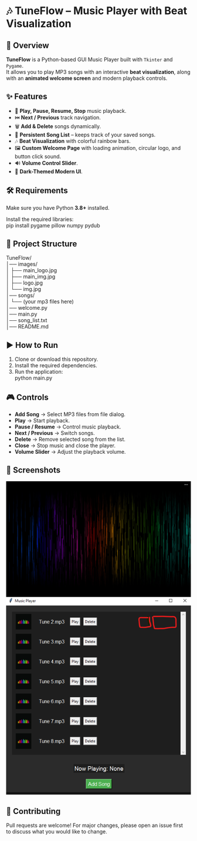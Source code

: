 # 🎶 TuneFlow – Music Player with Beat Visualization  

## 📌 Overview  
**TuneFlow** is a Python-based GUI Music Player built with `Tkinter` and `Pygame`.  
It allows you to play MP3 songs with an interactive **beat visualization**, along with an **animated welcome screen** and modern playback controls.  

## ✨ Features  
- 🎼 **Play, Pause, Resume, Stop** music playback.  
- ⏮️ **Next / Previous** track navigation.  
- 🗑️ **Add & Delete** songs dynamically.  
- 📂 **Persistent Song List** – keeps track of your saved songs.  
- 🎶 **Beat Visualization** with colorful rainbow bars.  
- 🖼️ **Custom Welcome Page** with loading animation, circular logo, and button click sound.  
- 🔊 **Volume Control Slider**.  
- 🎨 **Dark-Themed Modern UI**.  

## 🛠️ Requirements  
Make sure you have Python **3.8+** installed.  

Install the required libraries:  
pip install pygame pillow numpy pydub

## 📂 Project Structure  
TuneFlow/  
│── images/   
│ ├── main_logo.jpg  
│ ├── main_img.jpg  
│ ├── logo.jpg  
│ └── img.jpg  
│── songs/  
│ └── (your mp3 files here)  
│── welcome.py  
│── main.py  
│── song_list.txt  
│── README.md

## ▶️ How to Run  
1. Clone or download this repository.  
2. Install the required dependencies.  
3. Run the application:  
python main.py

## 🎮 Controls  
- **Add Song** → Select MP3 files from file dialog.  
- **Play** → Start playback.  
- **Pause / Resume** → Control music playback.  
- **Next / Previous** → Switch songs.  
- **Delete** → Remove selected song from the list.  
- **Close** → Stop music and close the player.  
- **Volume Slider** → Adjust the playback volume.  

## 📸 Screenshots
![Welcome Screen](images/main_img.jpg)
![Player UI](demo.png)

## 🤝 Contributing
Pull requests are welcome! For major changes, please open an issue first  
to discuss what you would like to change.

